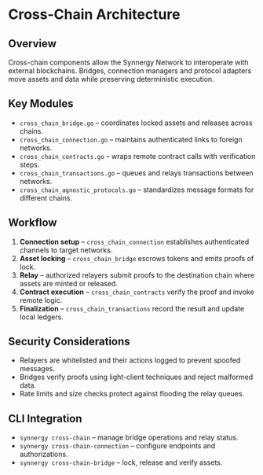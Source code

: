 # Cross-Chain Architecture

## Overview
Cross-chain components allow the Synnergy Network to interoperate with external blockchains. Bridges, connection managers and protocol adapters move assets and data while preserving deterministic execution.

## Key Modules
- `cross_chain_bridge.go` – coordinates locked assets and releases across chains.
- `cross_chain_connection.go` – maintains authenticated links to foreign networks.
- `cross_chain_contracts.go` – wraps remote contract calls with verification steps.
- `cross_chain_transactions.go` – queues and relays transactions between networks.
- `cross_chain_agnostic_protocols.go` – standardizes message formats for different chains.

## Workflow
1. **Connection setup** – `cross_chain_connection` establishes authenticated channels to target networks.
2. **Asset locking** – `cross_chain_bridge` escrows tokens and emits proofs of lock.
3. **Relay** – authorized relayers submit proofs to the destination chain where assets are minted or released.
4. **Contract execution** – `cross_chain_contracts` verify the proof and invoke remote logic.
5. **Finalization** – `cross_chain_transactions` record the result and update local ledgers.

## Security Considerations
- Relayers are whitelisted and their actions logged to prevent spoofed messages.
- Bridges verify proofs using light-client techniques and reject malformed data.
- Rate limits and size checks protect against flooding the relay queues.

## CLI Integration
- `synnergy cross-chain` – manage bridge operations and relay status.
- `synnergy cross-chain-connection` – configure endpoints and authorizations.
- `synnergy cross-chain-bridge` – lock, release and verify assets.
